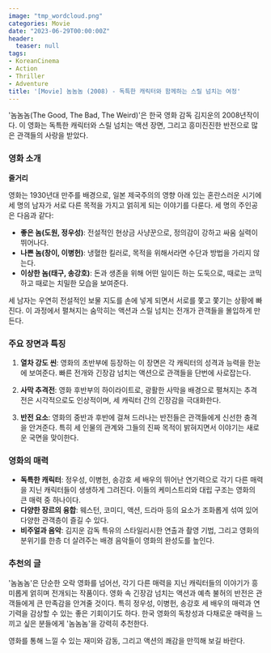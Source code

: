 ```yaml
---
image: "tmp_wordcloud.png"
categories: Movie
date: "2023-06-29T00:00:00Z"
header:
  teaser: null
tags:
- KoreanCinema
- Action
- Thriller
- Adventure
title: '[Movie] 놈놈놈 (2008) - 독특한 캐릭터와 함께하는 스릴 넘치는 여정'
---
```


'놈놈놈(The Good, The Bad, The Weird)'은 한국 영화 감독 김지운의 2008년작이다. 이 영화는 독특한 캐릭터와 스릴 넘치는 액션 장면, 그리고 흥미진진한 반전으로 많은 관객들의 사랑을 받았다.

### 영화 소개

**줄거리**

영화는 1930년대 만주를 배경으로, 일본 제국주의의 영향 아래 있는 혼란스러운 시기에 세 명의 남자가 서로 다른 목적을 가지고 얽히게 되는 이야기를 다룬다. 세 명의 주인공은 다음과 같다:

- **좋은 놈(도원, 정우성)**: 전설적인 현상금 사냥꾼으로, 정의감이 강하고 싸움 실력이 뛰어나다.
- **나쁜 놈(창이, 이병헌)**: 냉혈한 킬러로, 목적을 위해서라면 수단과 방법을 가리지 않는다.
- **이상한 놈(태구, 송강호)**: 돈과 생존을 위해 어떤 일이든 하는 도둑으로, 때로는 코믹하고 때로는 치밀한 모습을 보여준다.

세 남자는 우연히 전설적인 보물 지도를 손에 넣게 되면서 서로를 쫓고 쫓기는 상황에 빠진다. 이 과정에서 펼쳐지는 숨막히는 액션과 스릴 넘치는 전개가 관객들을 몰입하게 만든다.

### 주요 장면과 특징

1. **열차 강도 씬**: 영화의 초반부에 등장하는 이 장면은 각 캐릭터의 성격과 능력을 한눈에 보여준다. 빠른 전개와 긴장감 넘치는 액션으로 관객들을 단번에 사로잡는다.
   
2. **사막 추격전**: 영화 후반부의 하이라이트로, 광활한 사막을 배경으로 펼쳐지는 추격전은 시각적으로도 인상적이며, 세 캐릭터 간의 긴장감을 극대화한다.

3. **반전 요소**: 영화의 중반과 후반에 걸쳐 드러나는 반전들은 관객들에게 신선한 충격을 안겨준다. 특히 세 인물의 관계와 그들의 진짜 목적이 밝혀지면서 이야기는 새로운 국면을 맞이한다.

### 영화의 매력

- **독특한 캐릭터**: 정우성, 이병헌, 송강호 세 배우의 뛰어난 연기력으로 각기 다른 매력을 지닌 캐릭터들이 생생하게 그려진다. 이들의 케미스트리와 대립 구조는 영화의 큰 매력 중 하나이다.
- **다양한 장르의 융합**: 웨스턴, 코미디, 액션, 드라마 등의 요소가 조화롭게 섞여 있어 다양한 관객층이 즐길 수 있다.
- **비주얼과 음악**: 김지운 감독 특유의 스타일리시한 연출과 촬영 기법, 그리고 영화의 분위기를 한층 더 살려주는 배경 음악들이 영화의 완성도를 높인다.

### 추천의 글

'놈놈놈'은 단순한 오락 영화를 넘어선, 각기 다른 매력을 지닌 캐릭터들의 이야기가 흥미롭게 얽히며 전개되는 작품이다. 영화 속 긴장감 넘치는 액션과 예측 불허의 반전은 관객들에게 큰 만족감을 안겨줄 것이다. 특히 정우성, 이병헌, 송강호 세 배우의 매력과 연기력을 감상할 수 있는 좋은 기회이기도 하다. 한국 영화의 독창성과 다채로운 매력을 느끼고 싶은 분들에게 '놈놈놈'을 강력히 추천한다.

영화를 통해 느낄 수 있는 재미와 감동, 그리고 액션의 쾌감을 만끽해 보길 바란다.